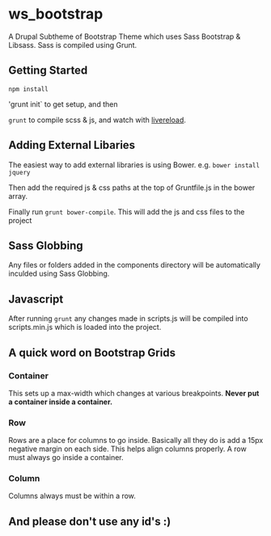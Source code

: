 ws_bootstrap
============

A Drupal Subtheme of Bootstrap Theme which uses Sass Bootstrap & Libsass. Sass is compiled using Grunt.


## Getting Started

`npm install`

'grunt init` to get setup, and then

`grunt` to compile scss & js, and watch with [livereload](https://chrome.google.com/webstore/detail/livereload/jnihajbhpnppcggbcgedagnkighmdlei?hl=en).

## Adding External Libaries

The easiest way to add external libraries is using Bower.
e.g. `bower install jquery`

Then add the required js & css paths at the top of Gruntfile.js in the bower array.

Finally run `grunt bower-compile`. This will add the js and css files to the project

## Sass Globbing

Any files or folders added in the components directory will be automatically inculded using Sass Globbing.

## Javascript

After running `grunt` any changes made in scripts.js will be compiled into scripts.min.js which is loaded into the project.

## A quick word on Bootstrap Grids

### Container

This sets up a max-width which changes at various breakpoints.
**Never put a container inside a container.**

### Row

Rows are a place for columns to go inside. Basically all they do is add a 15px negative margin on each side. This helps align columns properly. A row must always go inside a container.

### Column

Columns always must be within a row.

## And please don't use any id's :)



